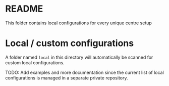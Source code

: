# README

This folder contains local configurations for every unique centre setup

# Local / custom configurations

A folder named `local` in this directory will automatically be scanned for
custom local configurations.

TODO: Add examples and more documentation since the current list of
local configurations is managed in a separate private repository.

